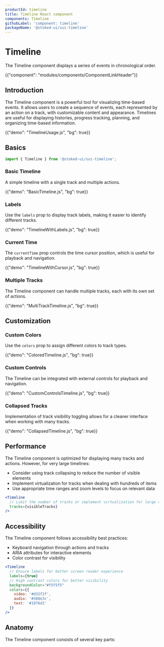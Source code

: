 ```yaml
---
productId: timeline
title: Timeline React component
components: Timeline
githubLabel: 'component: timeline'
packageName: '@stoked-ui/sui-timeline'
---
```


# Timeline

<p class="description">The Timeline component displays a series of events in chronological order.</p>

{{"component": "modules/components/ComponentLinkHeader"}}

## Introduction

The Timeline component is a powerful tool for visualizing time-based events. It allows users to create a sequence of events, each represented by an action on a track, with customizable content and appearance. Timelines are useful for displaying histories, progress tracking, planning, and organizing time-based information.

{{"demo": "TimelineUsage.js", "bg": true}}

## Basics

```jsx
import { Timeline } from '@stoked-ui/sui-timeline';
```

### Basic Timeline

A simple timeline with a single track and multiple actions.

{{"demo": "BasicTimeline.js", "bg": true}}

### Labels

Use the `labels` prop to display track labels, making it easier to identify different tracks.

{{"demo": "TimelineWithLabels.js", "bg": true}}

### Current Time

The `currentTime` prop controls the time cursor position, which is useful for playback and navigation.

{{"demo": "TimelineWithCursor.js", "bg": true}}

### Multiple Tracks

The Timeline component can handle multiple tracks, each with its own set of actions.

{{"demo": "MultiTrackTimeline.js", "bg": true}}

## Customization

### Custom Colors

Use the `colors` prop to assign different colors to track types.

{{"demo": "ColoredTimeline.js", "bg": true}}

### Custom Controls

The Timeline can be integrated with external controls for playback and navigation.

{{"demo": "CustomControlsTimeline.js", "bg": true}}

### Collapsed Tracks

Implementation of track visibility toggling allows for a cleaner interface when working with many tracks.

{{"demo": "CollapsedTimeline.js", "bg": true}}

## Performance

The Timeline component is optimized for displaying many tracks and actions. However, for very large timelines:

- Consider using track collapsing to reduce the number of visible elements
- Implement virtualization for tracks when dealing with hundreds of items
- Use appropriate time ranges and zoom levels to focus on relevant data

```jsx
<Timeline 
  // Limit the number of tracks or implement virtualization for large datasets
  tracks={visibleTracks}
/>
```

## Accessibility

The Timeline component follows accessibility best practices:

- Keyboard navigation through actions and tracks
- ARIA attributes for interactive elements
- Color contrast for visibility

```jsx
<Timeline 
  // Ensure labels for better screen reader experience
  labels={true}
  // High contrast colors for better visibility
  backgroundColor="#f5f5f5"
  colors={{
    video: '#d32f2f',
    audio: '#388e3c',
    text: '#1976d2'
  }}
/>
```

## Anatomy

The Timeline component consists of several key parts:

<div class="MuiTimeline-root">
  <div class="MuiTimeline-labels">
    <!-- Track labels go here -->
  </div>
  <div class="MuiTimeline-tracks">
    <!-- Tracks go here -->
    <div class="MuiTimeline-track">
      <!-- Actions go here -->
      <div class="MuiTimeline-action">
        <!-- Action content goes here -->
      </div>
    </div>
  </div>
  <div class="MuiTimeline-cursor">
    <!-- Time cursor goes here -->
  </div>
</div> 